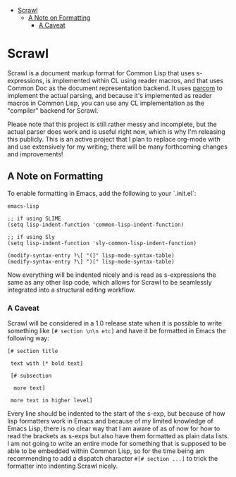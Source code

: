 - [Scrawl](#org1a8e5fd)
  - [A Note on Formatting](#orgaebc93f)
    - [A Caveat](#org2132b93)


<a id="org1a8e5fd"></a>

# Scrawl

Scrawl is a document markup format for Common Lisp that uses s-expressions, is implemented within CL using reader macros, and that uses Common Doc as the document representation backend. It uses [parcom](https://github.com/fosskers/parcom/) to implement the actual parsing, and because it's implemented as reader macros in Common Lisp, you can use any CL implementation as the "compiler" backend for Scrawl.

Please note that this project is still rather messy and incomplete, but the actual parser does work and is useful right now, which is why I'm releasing this publicly. This is an active project that I plan to replace org-mode with and use extensively for my writing; there will be many forthcoming changes and improvements!


<a id="orgaebc93f"></a>

## A Note on Formatting

To enable formatting in Emacs, add the following to your \`.init.el\`:

```emacs-lisp
emacs-lisp

;; if using SLIME
(setq lisp-indent-function 'common-lisp-indent-function)

;; if using Sly
(setq lisp-indent-function 'sly-common-lisp-indent-function)

(modify-syntax-entry ?\[ "(]" lisp-mode-syntax-table)
(modify-syntax-entry ?\] ")[" lisp-mode-syntax-table)
```

Now everything will be indented nicely and is read as s-expressions the same as any other lisp code, which allows for Scrawl to be seamlessly integrated into a structural editing workflow.


<a id="org2132b93"></a>

### A Caveat

Scrawl will be considered in a 1.0 release state when it is possible to write something like `[# section \n\n etc]` and have it be formatted in Emacs the following way:

```
[# section title

 text with [* bold text]

 [# subsection

  more text]

 more text in higher level]
```

Every line should be indented to the start of the s-exp, but because of how lisp formatters work in Emacs and because of my limited knowledge of Emacs Lisp, there is no clear way that I am aware of as of now for how to read the brackets as s-exps but also have them formatted as plain data lists. I am not going to write an entire mode for something that is supposed to be able to be embedded within Common Lisp, so for the time being am recommending to add a dispatch character `#[# section ...]` to trick the formatter into indenting Scrawl nicely.
